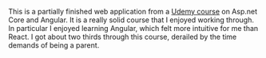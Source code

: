 This is a partially finished web application from a [Udemy course](https://www.udemy.com/course/build-an-app-with-aspnet-core-and-angular-from-scratch/) on Asp.net Core and Angular. It is a really solid course that I enjoyed working through. In particular I enjoyed learning Angular, which felt more intuitive for me than React. I got about two thirds through this course, derailed by the time demands of being a parent.
